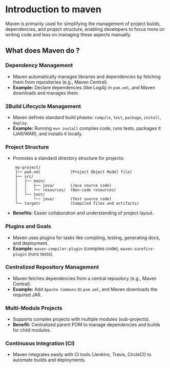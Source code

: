 # Introduction to maven 

Maven is primarily used for simplifying the management of project builds, dependencies, and project structure, enabling developers to focus more on writing code and less on managing these aspects manually.


## What does Maven do ? 

### **Dependency Management**
   - Maven automatically manages libraries and dependencies by fetching them from repositories (e.g., Maven Central).
   - **Example:** Declare dependencies (like Log4j) in `pom.xml`, and Maven downloads and manages them.

### 2**Build Lifecycle Management**
   - Maven defines standard build phases: `compile`, `test`, `package`, `install`, `deploy`.
   - **Example:** Running `mvn install` compiles code, runs tests, packages it (JAR/WAR), and installs it locally.

### **Project Structure**
   - Promotes a standard directory structure for projects:
     ```
      my-project/
      ├── pom.xml             (Project Object Model file)
      ├── src/
      │   ├── main/
      │   │   ├── java/       (Java source code)
      │   │   └── resources/  (Non-code resources)
      │   └── test/
      │       └── java/       (Test source code)
      └── target/             (Compiled files and artifacts)

     ```
   - **Benefits:** Easier collaboration and understanding of project layout.

### **Plugins and Goals**
   - Maven uses plugins for tasks like compiling, testing, generating docs, and deployment.
   - **Example:** `maven-compiler-plugin` (compiles code), `maven-surefire-plugin` (runs tests).

### **Centralized Repository Management**
   - Maven fetches dependencies from a central repository (e.g., Maven Central).
   - **Example:** Add `Apache Commons` to `pom.xml`, and Maven downloads the required JAR.

### **Multi-Module Projects**
   - Supports complex projects with multiple modules (sub-projects).
   - **Benefit:** Centralized parent POM to manage dependencies and builds for child modules.

### **Continuous Integration (CI)**
   - Maven integrates easily with CI tools (Jenkins, Travis, CircleCI) to automate builds and deployments.


